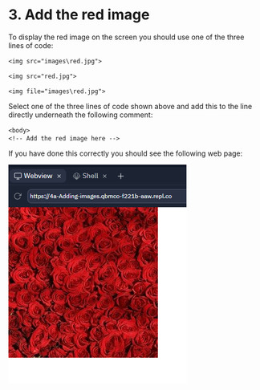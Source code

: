 # 3. Add the red image

To display the red image on the screen you should use one of the three lines of code:

```html:
<img src="images\red.jpg">
```

```html:
<img src="red.jpg">
```

```html:
<img file="images\red.jpg">
```

Select one of the three lines of code shown above and add this to the line directly underneath the following comment:

```html:
<body>
<!-- Add the red image here -->
```

If you have done this correctly you should see the following web page:

![image](4a_Task_1.png)